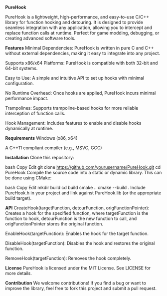 **PureHook**

PureHook is a lightweight, high-performance, and easy-to-use C/C++ library for function hooking and detouring. It is designed to provide seamless integration with any application, allowing you to intercept and replace function calls at runtime. Perfect for game modding, debugging, or creating advanced software tools.

**Features**
Minimal Dependencies: PureHook is written in pure C and C++ without external dependencies, making it easy to integrate into any project.

Supports x86/x64 Platforms: PureHook is compatible with both 32-bit and 64-bit systems.

Easy to Use: A simple and intuitive API to set up hooks with minimal configuration.

No Runtime Overhead: Once hooks are applied, PureHook incurs minimal performance impact.

Trampolines: Supports trampoline-based hooks for more reliable interception of function calls.

Hook Management: Includes features to enable and disable hooks dynamically at runtime.

**Requirements**
Windows (x86, x64)

A C++11 compliant compiler (e.g., MSVC, GCC)

**Installation**
Clone this repository:

bash
Copy
Edit
git clone https://github.com/yourusername/PureHook.git
cd PureHook
Compile the source code into a static or dynamic library. This can be done using CMake:

bash
Copy
Edit
mkdir build
cd build
cmake ..
cmake --build .
Include PureHook.h in your project and link against PureHook.lib (or the appropriate build target).

**API**
CreateHook(targetFunction, detourFunction, origFunctionPointer): Creates a hook for the specified function, where targetFunction is the function to hook, detourFunction is the new function to call, and origFunctionPointer stores the original function.

EnableHook(targetFunction): Enables the hook for the target function.

DisableHook(targetFunction): Disables the hook and restores the original function.

RemoveHook(targetFunction): Removes the hook completely.

**License**
PureHook is licensed under the MIT License. See LICENSE for more details.

**Contribution**
We welcome contributions! If you find a bug or want to improve the library, feel free to fork this project and submit a pull request.
